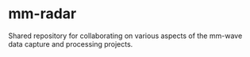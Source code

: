 # mm-radar
Shared repository for collaborating on various aspects of the mm-wave data capture and processing projects.
